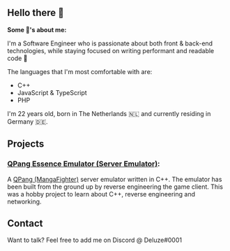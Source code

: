 ## Hello there 👋

**Some 📓's about me:**

I'm a Software Engineer who is passionate about both front & back-end technologies, while staying focused on writing performant and readable code 💪

The languages that I'm most comfortable with are:
  - C++
  - JavaScript & TypeScript
  - PHP

I'm 22 years old, born in The Netherlands 🇳🇱 and currently residing in Germany 🇩🇪.

## Projects

### [QPang Essence Emulator (Server Emulator)](https://github.com/Deluze/qpang-essence-emulator):
A [QPang (MangaFighter)](https://en.wikipedia.org/wiki/Manga_Fighter) server emulator written in C++. The emulator has been built from the ground up by reverse engineering the game client. This was a hobby project to learn about C++, reverse engineering and networking.

## Contact

Want to talk? Feel free to add me on Discord @ Deluze#0001
